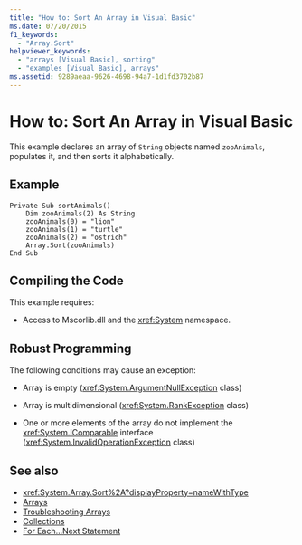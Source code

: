 ```yaml
---
title: "How to: Sort An Array in Visual Basic"
ms.date: 07/20/2015
f1_keywords: 
  - "Array.Sort"
helpviewer_keywords: 
  - "arrays [Visual Basic], sorting"
  - "examples [Visual Basic], arrays"
ms.assetid: 9289aeaa-9626-4698-94a7-1d1fd3702b87
---
```

# How to: Sort An Array in Visual Basic
This example declares an array of `String` objects named `zooAnimals`, populates it, and then sorts it alphabetically.  
  
## Example  
  
```  
Private Sub sortAnimals()  
    Dim zooAnimals(2) As String  
    zooAnimals(0) = "lion"  
    zooAnimals(1) = "turtle"  
    zooAnimals(2) = "ostrich"  
    Array.Sort(zooAnimals)  
End Sub  
```  
  
## Compiling the Code  
 This example requires:  
  
-   Access to Mscorlib.dll and the <xref:System> namespace.  
  
## Robust Programming  
 The following conditions may cause an exception:  
  
-   Array is empty (<xref:System.ArgumentNullException> class)  
  
-   Array is multidimensional (<xref:System.RankException> class)  
  
-   One or more elements of the array do not implement the <xref:System.IComparable> interface (<xref:System.InvalidOperationException> class)  
  
## See also
- <xref:System.Array.Sort%2A?displayProperty=nameWithType>
- [Arrays](../../../../visual-basic/programming-guide/language-features/arrays/index.md)
- [Troubleshooting Arrays](../../../../visual-basic/programming-guide/language-features/arrays/troubleshooting-arrays.md)
- [Collections](../../concepts/collections.md)
- [For Each...Next Statement](../../../../visual-basic/language-reference/statements/for-each-next-statement.md)
